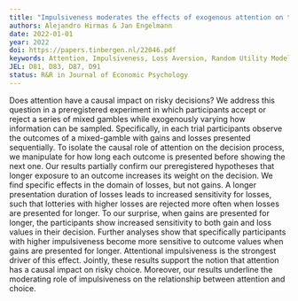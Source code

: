 ```yaml
---
title: "Impulsiveness moderates the effects of exogenous attention on the sensitivity to gains and losses in risky lotteries"
authors: Alejandro Hirmas & Jan Engelmann
date: 2022-01-01
year: 2022
doi: https://papers.tinbergen.nl/22046.pdf
keywords: Attention, Impulsiveness, Loss Aversion, Random Utility Models.
JEL: D81, D83, D87, D91 
status: R&R in Journal of Economic Psychology
---
```


Does attention have a causal impact on risky decisions? We address this question in a preregistered experiment in which participants accept or reject a series of mixed gambles while exogenously varying how information can be sampled. Specifically, in each trial participants observe the outcomes of a mixed-gamble with gains and losses presented sequentially. To isolate the causal role of attention on the decision process, we manipulate for how long each outcome is presented before showing the next one. Our results partially confirm our preregistered hypotheses that longer exposure to an outcome increases its weight on the decision. We find specific effects in the domain of losses, but not gains. A longer presentation duration of losses leads to increased sensitivity for losses, such that lotteries with higher losses are rejected more often when losses are presented for longer. To our surprise, when gains are presented for longer, the participants show increased sensitivity to both gain and loss values in their decision. Further analyses show that specifically participants with higher impulsiveness become more sensitive to outcome values when gains are presented for longer. Attentional impulsiveness is the strongest driver of this effect. Jointly, these results support the notion that attention has a causal impact on risky choice. Moreover, our results underline the moderating role of impulsiveness on the relationship between attention and choice.  

